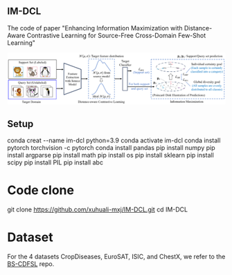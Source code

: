 ## IM-DCL
The code of paper "Enhancing Information Maximization with Distance-Aware Contrastive Learning for Source-Free Cross-Domain Few-Shot Learning"

![Overview of IM-DCL](img-folder/1693295248(1).png)

## Setup
conda creat --name im-dcl python=3.9
conda activate im-dcl
conda install pytorch torchvision -c pytorch
conda install pandas
pip install numpy
pip install argparse
pip install math
pip install os
pip install sklearn
pip install scipy
pip install PIL
pip install abc

# Code clone
git clone https://github.com/xuhuali-mxj/IM-DCL.git
cd IM-DCL

# Dataset
For the 4 datasets CropDiseases, EuroSAT, ISIC, and ChestX, we refer to the [BS-CDFSL](https://github.com/IBM/cdfsl-benchmark) repo.
